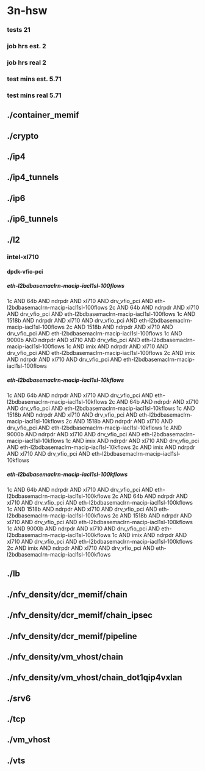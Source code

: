 # 3n-hsw
### tests 21
### job hrs est. 2
### job hrs real 2
### test mins est. 5.71
### test mins real 5.71
## ./container_memif
## ./crypto
## ./ip4
## ./ip4_tunnels
## ./ip6
## ./ip6_tunnels
## ./l2
### intel-xl710
#### dpdk-vfio-pci
##### eth-l2bdbasemaclrn-macip-iacl1sl-100flows
1c AND 64b AND ndrpdr AND xl710 AND drv_vfio_pci AND eth-l2bdbasemaclrn-macip-iacl1sl-100flows
2c AND 64b AND ndrpdr AND xl710 AND drv_vfio_pci AND eth-l2bdbasemaclrn-macip-iacl1sl-100flows
1c AND 1518b AND ndrpdr AND xl710 AND drv_vfio_pci AND eth-l2bdbasemaclrn-macip-iacl1sl-100flows
2c AND 1518b AND ndrpdr AND xl710 AND drv_vfio_pci AND eth-l2bdbasemaclrn-macip-iacl1sl-100flows
1c AND 9000b AND ndrpdr AND xl710 AND drv_vfio_pci AND eth-l2bdbasemaclrn-macip-iacl1sl-100flows
1c AND imix AND ndrpdr AND xl710 AND drv_vfio_pci AND eth-l2bdbasemaclrn-macip-iacl1sl-100flows
2c AND imix AND ndrpdr AND xl710 AND drv_vfio_pci AND eth-l2bdbasemaclrn-macip-iacl1sl-100flows
##### eth-l2bdbasemaclrn-macip-iacl1sl-10kflows
1c AND 64b AND ndrpdr AND xl710 AND drv_vfio_pci AND eth-l2bdbasemaclrn-macip-iacl1sl-10kflows
2c AND 64b AND ndrpdr AND xl710 AND drv_vfio_pci AND eth-l2bdbasemaclrn-macip-iacl1sl-10kflows
1c AND 1518b AND ndrpdr AND xl710 AND drv_vfio_pci AND eth-l2bdbasemaclrn-macip-iacl1sl-10kflows
2c AND 1518b AND ndrpdr AND xl710 AND drv_vfio_pci AND eth-l2bdbasemaclrn-macip-iacl1sl-10kflows
1c AND 9000b AND ndrpdr AND xl710 AND drv_vfio_pci AND eth-l2bdbasemaclrn-macip-iacl1sl-10kflows
1c AND imix AND ndrpdr AND xl710 AND drv_vfio_pci AND eth-l2bdbasemaclrn-macip-iacl1sl-10kflows
2c AND imix AND ndrpdr AND xl710 AND drv_vfio_pci AND eth-l2bdbasemaclrn-macip-iacl1sl-10kflows
##### eth-l2bdbasemaclrn-macip-iacl1sl-100kflows
1c AND 64b AND ndrpdr AND xl710 AND drv_vfio_pci AND eth-l2bdbasemaclrn-macip-iacl1sl-100kflows
2c AND 64b AND ndrpdr AND xl710 AND drv_vfio_pci AND eth-l2bdbasemaclrn-macip-iacl1sl-100kflows
1c AND 1518b AND ndrpdr AND xl710 AND drv_vfio_pci AND eth-l2bdbasemaclrn-macip-iacl1sl-100kflows
2c AND 1518b AND ndrpdr AND xl710 AND drv_vfio_pci AND eth-l2bdbasemaclrn-macip-iacl1sl-100kflows
1c AND 9000b AND ndrpdr AND xl710 AND drv_vfio_pci AND eth-l2bdbasemaclrn-macip-iacl1sl-100kflows
1c AND imix AND ndrpdr AND xl710 AND drv_vfio_pci AND eth-l2bdbasemaclrn-macip-iacl1sl-100kflows
2c AND imix AND ndrpdr AND xl710 AND drv_vfio_pci AND eth-l2bdbasemaclrn-macip-iacl1sl-100kflows
## ./lb
## ./nfv_density/dcr_memif/chain
## ./nfv_density/dcr_memif/chain_ipsec
## ./nfv_density/dcr_memif/pipeline
## ./nfv_density/vm_vhost/chain
## ./nfv_density/vm_vhost/chain_dot1qip4vxlan
## ./srv6
## ./tcp
## ./vm_vhost
## ./vts

